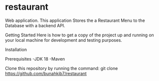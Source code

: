 # restaurant

Web application.
This application Stores the a Restaurant Menu to the Database with a backend API.

Getting Started
Here is how to get a copy of the project up and running on your local machine for development and testing purposes.

Installation

Prerequisites
-JDK 18
-Maven


Clone this repository by running the command:
git clone https://github.com/bunahkib7/restaurant
